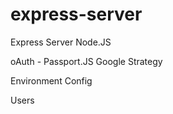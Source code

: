 # express-server

Express Server 
Node.JS

oAuth - Passport.JS
Google Strategy

Environment Config

Users
